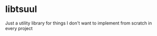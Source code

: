 # libtsuul
Just a utility library for things I don't want to implement from scratch in every project
